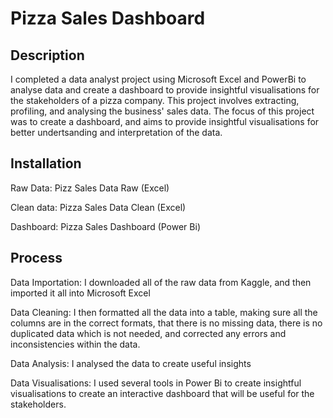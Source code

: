 # Pizza Sales Dashboard

## Description
I completed a data analyst project using Microsoft Excel and PowerBi to analyse data and create a dashboard to provide insightful visualisations for the stakeholders of a pizza company. This project involves extracting, profiling, and analysing the business' sales data. The focus of this project was to create a dashboard, and aims to provide insightful visualisations for better undertsanding and interpretation of the data.

## Installation
Raw Data:
	Pizz Sales Data Raw (Excel)

Clean data:
	Pizza Sales Data Clean (Excel)

Dashboard:
	Pizza Sales Dashboard (Power Bi)


## Process
Data Importation: I downloaded all of the raw data from Kaggle, and then imported it all into Microsoft Excel

Data Cleaning: I then formatted all the data into a table, making sure all the columns are in the correct formats, that there is no missing data, there is no duplicated data which is not needed, and corrected any errors and inconsistencies within the data. 

Data Analysis: I analysed the data to create useful insights

Data Visualisations: I used several tools in Power Bi to create insightful visualisations to create an interactive dashboard that will be useful for the stakeholders.
